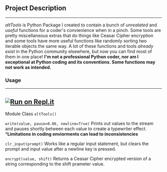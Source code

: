 ## Project Description
---
*altTools*  is Python Package I created to contain a bunch of *unrealated* and *useful* functions for a coder's convienience when in a pinch. Some tools are pretty miscellaneous extras that do things like Ceasar Cipher encryption and some tools have more useful functions like randomly sorting two iterable objects the same way. A lot of these functions and tools *already exist* in the Python community elsewhere, but now you can find most of them in one place! **I'm not a professional Python coder, nor am I exceptional at Python coding and its conventions. Some functions may not work as intended.**

### Usage
---
[![Run on Repl.it](https://repl.it/badge/github/MasterGlasses76/altTools)](https://repl.it/github/MasterGlasses76/altTools)
---
Module Class `altTools()`

`write(value, pause=0.06, newline=True)` Prints out values to the stream and pauses shortly between each value to create a typewriter effect. ***Limitations in coding enviorments can lead to inconsistencies**

`clr_input(prompt)` Works like a regular input statement, but clears the prompt and input value after a newline key is pressed.

`encrypt(value, shift)` Returns a Ceasar Cipher encrypted version of a string corresponding to the shift prameter value.
